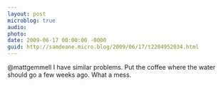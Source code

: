 ```yaml
---
layout: post
microblog: true
audio: 
photo: 
date: 2009-06-17 00:00:00 -0000
guid: http://samdeane.micro.blog/2009/06/17/t2204952034.html
---
```

@mattgemmell I have similar problems. Put the coffee where the water should go a few weeks ago. What a mess.
